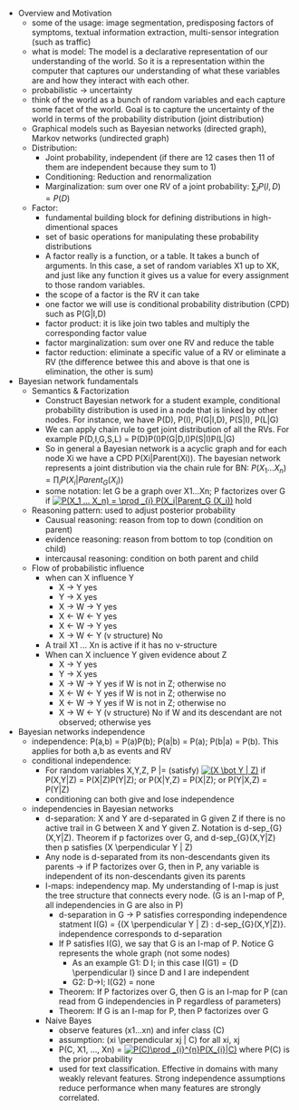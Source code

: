 - Overview and Motivation
  - some of the usage: image segmentation, predisposing factors of symptoms, textual information extraction, multi-sensor integration (such as traffic)
  - what is model: The model is a declarative representation of our understanding of the world. So it is a representation within the computer that captures our understanding of what these variables are and how they interact with each other.
  - probabilistic -> uncertainty
  - think of the world as a bunch of random variables and each capture some facet of the world. Goal is to capture the uncertainty of the world in terms of the probability distribution (joint distribution)
  - Graphical models such as Bayesian networks (directed graph), Markov networks (undirected graph)
  - Distribution:
    - Joint probability, independent (if there are 12 cases then 11 of them are independent because they sum to 1)
    - Conditioning: Reduction and renormalization
    - Marginalization: sum over one RV of a joint probability: $\sum _{I}P(I,D) = P(D)$
  - Factor:
    - fundamental building block for defining distributions in high-dimentional spaces
    - set of basic operations for manipulating these probability distributions
    - A factor really is a function, or a table. It takes a bunch of arguments. In this case, a set of random variables X1 up to XK, and just like any function it gives us a value for every assignment to those random variables.
    - the scope of a factor is the RV it can take
    - one factor we will use is conditional probability distribution (CPD) such as P(G|I,D)
    - factor product: it is like join two tables and multiply the corresponding factor value
    - factor marginalization: sum over one RV and reduce the table
    - factor reduction: eliminate a specific value of a RV or eliminate a RV (the difference betwee this and above is that one is elimination, the other is sum)
- Bayesian network fundamentals
  - Semantics & Factorization
    - Construct Bayesian network for a student example, conditional probability distribution is used in a node that is linked by other nodes. For instance, we have P(D), P(I), P(G|I,D), P(S|I), P(L|G)
    - We can apply chain rule to get joint distribution of all the RVs. For example P(D,I,G,S,L) = P(D)P(I)P(G|D,I)P(S|I)P(L|G)
    - So in general a Bayesian network is a acyclic graph and for each node Xi we have a CPD P(Xi|Parent(Xi)). The bayesian network represents a joint distribution via the chain rule for BN: $P(X_1 ... X_n) = \prod _{i} P(X_i|Parent_G (X_i))$
    - some notation: let G be a graph over X1...Xn; P factorizes over G if <a href="https://www.codecogs.com/eqnedit.php?latex=P(X_1&space;...&space;X_n)&space;=&space;\prod&space;_{i}&space;P(X_i|Parent_G&space;(X_i))" target="_blank"><img src="https://latex.codecogs.com/gif.latex?P(X_1&space;...&space;X_n)&space;=&space;\prod&space;_{i}&space;P(X_i|Parent_G&space;(X_i))" title="P(X_1 ... X_n) = \prod _{i} P(X_i|Parent_G (X_i))" /></a> hold
  - Reasoning pattern: used to adjust posterior probability
    - Causual reasoning: reason from top to down (condition on parent)
    - evidence reasoning: reason from bottom to top (condition on child)
    - intercausal reasoning: condition on both parent and child
  - Flow of probabilistic influence
    - when can X influence Y
      - X -> Y yes
      - Y -> X yes
      - X -> W -> Y yes
      - X <- W <- Y yes
      - X <- W -> Y yes
      - X -> W <- Y (v structure) No
    - A trail X1 ... Xn is active if it has no v-structure
    - When can X incluence Y given evidence about Z
      - X -> Y yes
      - Y -> X yes
      - X -> W -> Y yes if W is not in Z; otherwise no
      - X <- W <- Y yes if W is not in Z; otherwise no
      - X <- W -> Y yes if W is not in Z; otherwise no
      - X -> W <- Y (v structure) No if W and its descendant are not observed; otherwise yes
- Bayesian networks independence
  - independence: P(a,b) = P(a)P(b); P(a|b) = P(a); P(b|a) = P(b). This applies for both a,b as events and RV
  - conditional independence:
    - For random variables X,Y,Z, P |= (satisfy) <a href="https://www.codecogs.com/eqnedit.php?latex=(X&space;\bot&space;Y&space;|&space;Z)" target="_blank"><img src="https://latex.codecogs.com/gif.latex?(X&space;\bot&space;Y&space;|&space;Z)" title="(X \bot Y | Z)" /></a> if P(X,Y|Z) = P(X|Z)P(Y|Z); or P(X|Y,Z) = P(X|Z); or P(Y|X,Z) = P(Y|Z)
    - conditioning can both give and lose independence
  - independencies in Bayesian networks
    - d-separation: X and Y are d-separated in G given Z if there is no active trail in G between X and Y given Z. Notation is d-sep_{G}(X,Y|Z). Theorem if p factorizes over G, and d-sep_{G}(X,Y|Z) then p satisfies (X \perpendicular Y | Z)
    - Any node is d-separated from its non-descendants given its parents -> if P factorizes over G, then in P, any variable is independent of its non-descendants given its parents
    - I-maps: independency map. My understanding of I-map is just the tree structure that connects every node. (G is an I-map of P, all independencies in G are also in P)
      - d-separation in G -> P satisfies corresponding independence statment I(G) = {(X \perpendicular Y | Z) : d-sep_{G}(X,Y|Z)}. independence corresponds to d-separation
      - If P satisfies I(G), we say that G is an I-map of P. Notice G represents the whole graph (not some nodes)
        - As an example G1: D I; in this case I(G1) = {D \perpendicular I} since D and I are independent
        - G2: D->I; I(G2) = none
      - Theorem: If P factorizes over G, then G is an I-map for P (can read from G independencies in P regardless of parameters)
      - Theorem: If G is an I-map for P, then P factorizes over G
    - Naive Bayes
      - observe features (x1...xn) and infer class (C)
      - assumption: (xi \perpendicular xj | C) for all xi, xj
      - P(C, X1, ..., Xn) = <a href="https://www.codecogs.com/eqnedit.php?latex=P(C)\prod&space;_{i}^{n}P(X_{i}|C)" target="_blank"><img src="https://latex.codecogs.com/gif.latex?P(C)\prod&space;_{i}^{n}P(X_{i}|C)" title="P(C)\prod _{i}^{n}P(X_{i}|C)" /></a> where P(C) is the prior probability
      - used for text classification. Effective in domains with many weakly relevant features. Strong independence assumptions reduce performance when many features are strongly correlated.
    
    
